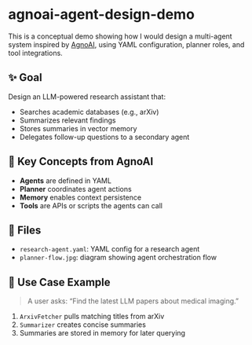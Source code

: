 # agnoai-agent-design-demo
This is a conceptual demo showing how I would design a multi-agent system inspired by [AgnoAI](https://github.com/Agno-Research/AgnoAI), using YAML configuration, planner roles, and tool integrations.

## ✨ Goal
Design an LLM-powered research assistant that:
- Searches academic databases (e.g., arXiv)
- Summarizes relevant findings
- Stores summaries in vector memory
- Delegates follow-up questions to a secondary agent

## 🧠 Key Concepts from AgnoAI
- **Agents** are defined in YAML
- **Planner** coordinates agent actions
- **Memory** enables context persistence
- **Tools** are APIs or scripts the agents can call

## 📁 Files
- `research-agent.yaml`: YAML config for a research agent
- `planner-flow.jpg`: diagram showing agent orchestration flow

## 🧪 Use Case Example
> A user asks: “Find the latest LLM papers about medical imaging.”
1. `ArxivFetcher` pulls matching titles from arXiv
2. `Summarizer` creates concise summaries
3. Summaries are stored in memory for later querying
